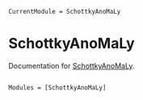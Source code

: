 ```@meta
CurrentModule = SchottkyAnoMaLy
```

# SchottkyAnoMaLy

Documentation for [SchottkyAnoMaLy](https://github.com/meese-wj/SchottkyAnoMaLy.jl).

```@index
```

```@autodocs
Modules = [SchottkyAnoMaLy]
```
